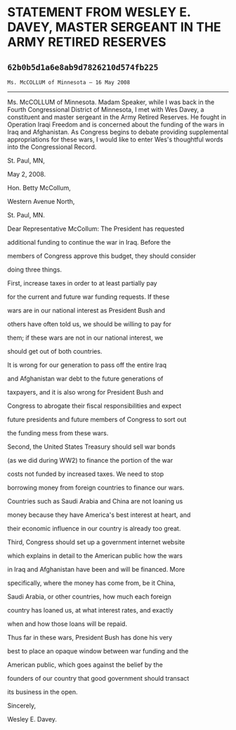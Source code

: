 # STATEMENT FROM WESLEY E. DAVEY, MASTER SERGEANT IN THE ARMY RETIRED  RESERVES
## `62b0b5d1a6e8ab9d7826210d574fb225`
`Ms. McCOLLUM of Minnesota — 16 May 2008`

---


Ms. McCOLLUM of Minnesota. Madam Speaker, while I was back in the 
Fourth Congressional District of Minnesota, I met with Wes Davey, a 
constituent and master sergeant in the Army Retired Reserves. He fought 
in Operation Iraqi Freedom and is concerned about the funding of the 
wars in Iraq and Afghanistan. As Congress begins to debate providing 
supplemental appropriations for these wars, I would like to enter Wes's 
thoughtful words into the Congressional Record.


























 St. Paul, MN,




























May 2, 2008.


 Hon. Betty McCollum,


 Western Avenue North,


 St. Paul, MN.



 Dear Representative McCollum:
The President has requested 


 additional funding to continue the war in Iraq. Before the 


 members of Congress approve this budget, they should consider 


 doing three things.



 First, increase taxes in order to at least partially pay 


 for the current and future war funding requests. If these 


 wars are in our national interest as President Bush and 


 others have often told us, we should be willing to pay for 


 them; if these wars are not in our national interest, we 


 should get out of both countries.



 It is wrong for our generation to pass off the entire Iraq 


 and Afghanistan war debt to the future generations of 


 taxpayers, and it is also wrong for President Bush and 


 Congress to abrogate their fiscal responsibilities and expect 


 future presidents and future members of Congress to sort out 


 the funding mess from these wars.



 Second, the United States Treasury should sell war bonds 


 (as we did during WW2) to finance the portion of the war 


 costs not funded by increased taxes. We need to stop 


 borrowing money from foreign countries to finance our wars. 


 Countries such as Saudi Arabia and China are not loaning us 


 money because they have America's best interest at heart, and 


 their economic influence in our country is already too great.



 Third, Congress should set up a government internet website 


 which explains in detail to the American public how the wars 


 in Iraq and Afghanistan have been and will be financed. More 


 specifically, where the money has come from, be it China, 


 Saudi Arabia, or other countries, how much each foreign 


 country has loaned us, at what interest rates, and exactly 


 when and how those loans will be repaid.



 Thus far in these wars, President Bush has done his very 


 best to place an opaque window between war funding and the 


 American public, which goes against the belief by the 


 founders of our country that good government should transact 


 its business in the open.





 Sincerely,


 Wesley E. Davey.
